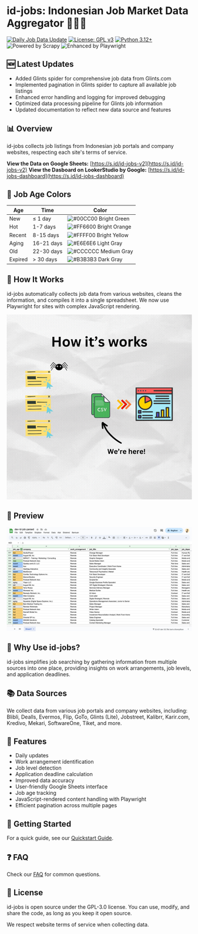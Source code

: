 # id-jobs: Indonesian Job Market Data Aggregator 💼🇮🇩

[![Daily Job Data Update](https://github.com/ceroberoz/id-jobs/actions/workflows/scrape.yml/badge.svg)](https://github.com/ceroberoz/id-jobs/actions/workflows/scrape.yml)
[![License: GPL v3](https://img.shields.io/badge/License-GPLv3-blue.svg)](https://www.gnu.org/licenses/gpl-3.0)
[![Python 3.12+](https://img.shields.io/badge/python-3.12+-blue.svg)](https://www.python.org/downloads/)
![Powered by Scrapy](https://img.shields.io/badge/Powered%20by-Scrapy-green.svg)
![Enhanced by Playwright](https://img.shields.io/badge/Enhanced%20by-Playwright-orange.svg)

## 🆕 Latest Updates

- Added Glints spider for comprehensive job data from Glints.com
- Implemented pagination in Glints spider to capture all available job listings
- Enhanced error handling and logging for improved debugging
- Optimized data processing pipeline for Glints job information
- Updated documentation to reflect new data source and features

## 📊 Overview

id-jobs collects job listings from Indonesian job portals and company websites, respecting each site's terms of service.

**View the Data on Google Sheets:** [https://s.id/id-jobs-v2](https://s.id/id-jobs-v2)
**View the Dasboard on LookerStudio by Google:** [https://s.id/id-jobs-dashboard](https://s.id/id-jobs-dashboard)

## 🎨 Job Age Colors

| Age | Time | Color |
|-----|------|-------|
| New | ≤ 1 day | ![#00CC00](https://via.placeholder.com/15/00CC00/000000?text=+) Bright Green |
| Hot | 1-7 days | ![#FF6600](https://via.placeholder.com/15/FF6600/000000?text=+) Bright Orange |
| Recent | 8-15 days | ![#FFFF00](https://via.placeholder.com/15/FFFF00/000000?text=+) Bright Yellow |
| Aging | 16-21 days | ![#E6E6E6](https://via.placeholder.com/15/E6E6E6/000000?text=+) Light Gray |
| Old | 22-30 days | ![#CCCCCC](https://via.placeholder.com/15/CCCCCC/000000?text=+) Medium Gray |
| Expired | > 30 days | ![#B3B3B3](https://via.placeholder.com/15/B3B3B3/000000?text=+) Dark Gray |

## 🔧 How It Works

id-jobs automatically collects job data from various websites, cleans the information, and compiles it into a single spreadsheet. We now use Playwright for sites with complex JavaScript rendering.

![Scraping Process](how-scraper-works.gif)

## 👀 Preview

![id-jobs Preview](screen-capture-dev.png)

## 🌟 Why Use id-jobs?

id-jobs simplifies job searching by gathering information from multiple sources into one place, providing insights on work arrangements, job levels, and application deadlines.

## 📚 Data Sources

We collect data from various job portals and company websites, including:
Blibli, Dealls, Evermos, Flip, GoTo, Glints (Lite), Jobstreet, Kalibrr, Karir.com, Kredivo, Mekari, SoftwareOne, Tiket, and more.

## 🚀 Features

- Daily updates
- Work arrangement identification
- Job level detection
- Application deadline calculation
- Improved data accuracy
- User-friendly Google Sheets interface
- Job age tracking
- JavaScript-rendered content handling with Playwright
- Efficient pagination across multiple pages

## 🏁 Getting Started

For a quick guide, see our [Quickstart Guide](QUICKSTART.md).

## ❓ FAQ

Check our [FAQ](FAQ.md) for common questions.

## 📄 License

id-jobs is open source under the GPL-3.0 license. You can use, modify, and share the code, as long as you keep it open source.

We respect website terms of service when collecting data.
